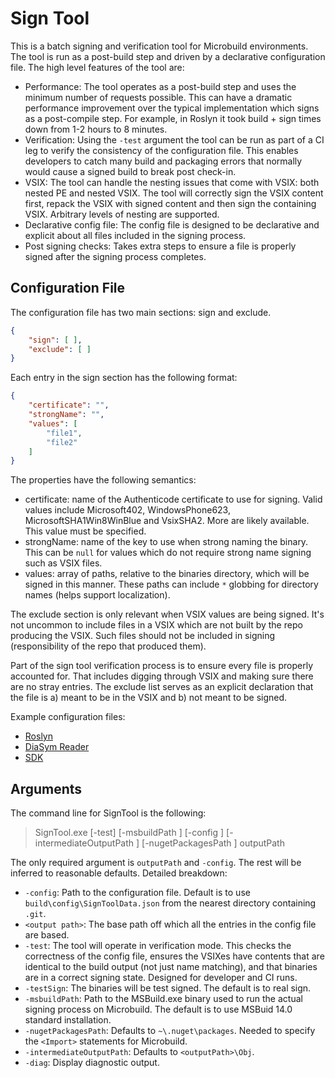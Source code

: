 # Sign Tool

This is a batch signing and verification tool for Microbuild environments.  The tool is run as a post-build step and driven by a declarative configuration file.  The high level features of the tool are:

- Performance: The tool operates as a post-build step and uses the minimum number of requests possible.  This can have a dramatic performance improvement over the typical implementation which signs as a post-compile step.  For example, in Roslyn it took build + sign times down from 1-2 hours to 8 minutes.
- Verification: Using the `-test` argument the tool can be run as part of a CI leg to verify the consistency of the configuration file.  This enables developers to catch many build and packaging errors that normally would cause a signed build to break post check-in.
- VSIX: The tool can handle the nesting issues that come with VSIX: both nested PE and nested VSIX.  The tool will correctly sign the VSIX content first, repack the VSIX with signed content and then sign the containing VSIX.  Arbitrary levels of nesting are supported.
- Declarative config file: The config file is designed to be declarative and explicit about all files included in the signing process.
- Post signing checks: Takes extra steps to ensure a file is properly signed after the signing process completes.

## Configuration File

The configuration file has two main sections: sign and exclude.

``` json
{
    "sign": [ ],
    "exclude": [ ]
}
```

Each entry in the sign section has the following format:

``` json
{
    "certificate": "",
    "strongName": "",
    "values": [
        "file1",
        "file2"
    ]
}
```

The properties have the following semantics:

- certificate: name of the Authenticode certificate to use for signing.  Valid values include Microsoft402, WindowsPhone623, MicrosoftSHA1Win8WinBlue and VsixSHA2.  More are likely available.  This value must be specified.
- strongName: name of the key to use when strong naming the binary.  This can be `null` for values which do not require strong name signing such as VSIX files.
- values: array of paths, relative to the binaries directory, which will be signed in this manner.  These paths can include `*` globbing for directory names (helps support localization).

The exclude section is only relevant when VSIX values are being signed.  It's not uncommon to include files in a VSIX which are not built by the repo producing the VSIX.  Such files should not be included in signing (responsibility of the repo that produced them).

Part of the sign tool verification process is to ensure every file is properly accounted for.  That includes digging through VSIX and making sure there are no stray entries.  The exclude list serves as an explicit declaration that the file is a) meant to be in the VSIX and b) not meant to be signed.

Example configuration files:

- [Roslyn](https://github.com/dotnet/roslyn/blob/master/build/config/SignToolData.json)
- [DiaSym Reader](https://github.com/dotnet/symreader/blob/master/build/Signing/SignToolData.json)
- [SDK](https://github.com/dotnet/sdk/blob/master/build/Signing/SignToolConfig.json)

## Arguments

The command line for SignTool is the following:

> SignTool.exe [-test] [-msbuildPath <path>] [-config <path>] [-intermediateOutputPath <path>] [-nugetPackagesPath <path>] outputPath

The only required argument is `outputPath` and `-config`.  The rest will be inferred to reasonable defaults. Detailed breakdown:

- `-config`: Path to the configuration file. Default is to use `build\config\SignToolData.json` from the nearest directory containing `.git`.
- `<output path>`: The base path off which all the entries in the config file are based.
- `-test`: The tool will operate in verification mode.  This checks the correctness of the config file, ensures the VSIXes have contents that are identical to the build output (not just name matching), and that binaries are in a correct signing state.  Designed for developer and CI runs.
- `-testSign`: The binaries will be test signed. The default is to real sign.
- `-msbuildPath`: Path to the MSBuild.exe binary used to run the actual signing process on Microbuild.  The default is to use MSBuid 14.0 standard installation.
- `-nugetPackagesPath`: Defaults to `~\.nuget\packages`.  Needed to specify the `<Import>` statements for Microbuild.
- `-intermediateOutputPath`: Defaults to `<outputPath>\Obj`.
- `-diag`: Display diagnostic output.
